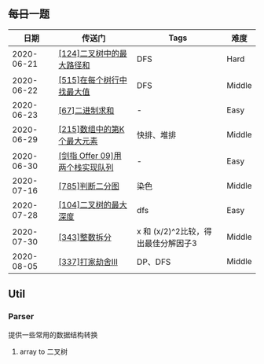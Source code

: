 ## ~~每日~~一题

|  日期   | 传送门  | Tags | 难度 |
|  ----  | ----  | ----| ---- |
| 2020-06-21  | [[124]二叉树中的最大路径和](https://leetcode-cn.com/problems/binary-tree-maximum-path-sum/) | DFS | Hard |
| 2020-06-22  | [[515]在每个树行中找最大值](https://leetcode-cn.com/problems/find-largest-value-in-each-tree-row/) | DFS | Middle |
| 2020-06-23  | [[67]二进制求和](https://leetcode-cn.com/problems/add-binary/) | - | Easy |
| 2020-06-29  | [[215]数组中的第K个最大元素](https://leetcode-cn.com/problems/kth-largest-element-in-an-array/) | 快排、堆排 | Middle |
| 2020-06-30  | [[剑指 Offer 09]用两个栈实现队列](https://leetcode-cn.com/problems/yong-liang-ge-zhan-shi-xian-dui-lie-lcof/) | - | Easy |
| 2020-07-16  | [[785]判断二分图](https://leetcode-cn.com/problems/is-graph-bipartite/) | 染色 | Middle |
| 2020-07-28  | [[104]二叉树的最大深度](https://leetcode-cn.com/problems/maximum-depth-of-binary-tree/) | dfs | Easy |
| 2020-07-30  | [[343]整数拆分](https://leetcode-cn.com/problems/integer-break/submissions/) | x 和 (x/2)^2比较，得出最佳分解因子3 | Middle |
| 2020-08-05  | [[337]打家劫舍III](https://leetcode-cn.com/problems/house-robber-iii/solution/da-jia-jie-she-iii-by-leetcode-solution/) | DP、DFS | Middle |

## Util 

### Parser
提供一些常用的数据结构转换
1. array to 二叉树